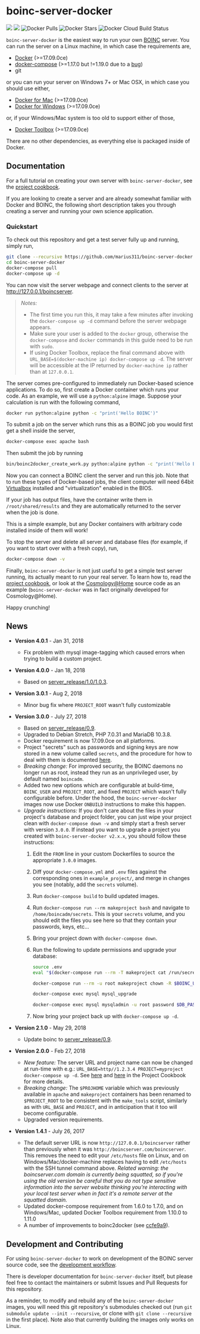 
# boinc-server-docker

[![](https://images.microbadger.com/badges/version/boinc/server_makeproject.svg)](https://microbadger.com/images/boinc/server_makeproject "Get your own version badge on microbadger.com")
[![](https://images.microbadger.com/badges/image/boinc/server_makeproject.svg)](https://microbadger.com/images/boinc/server_makeproject "Get your own image badge on microbadger.com")
![Docker Pulls](https://img.shields.io/docker/pulls/boinc/server_makeproject.svg)
![Docker Stars](https://img.shields.io/docker/stars/boinc/server_makeproject.svg)
![Docker Cloud Build Status](https://img.shields.io/docker/cloud/build/boinc/server_makeproject.svg)

`boinc-server-docker` is the easiest way to run your own [BOINC](http://boinc.berkeley.edu/) server. You can run the server on a Linux machine, in which case the requirements are, 

* [Docker](https://docs.docker.com/engine/installation/) (>=17.09.0ce)
* [docker-compose](https://docs.docker.com/compose/install/) (>=1.17.0 but !=1.19.0 due to a [bug](https://github.com/docker/docker-py/issues/1841))
* git

or you can run your server on Windows 7+ or Mac OSX, in which case you should use either,

* [Docker for Mac](https://docs.docker.com/docker-for-mac/install/#download-docker-for-) (>=17.09.0ce)
* [Docker for Windows](https://docs.docker.com/docker-for-windows/install/) (>=17.09.0ce)

or, if your Windows/Mac system is too old to support either of those,

* [Docker Toolbox](https://docs.docker.com/toolbox/overview) (>=17.09.0ce)

There are no other dependencies, as everything else is packaged inside of Docker. 


## Documentation

For a full tutorial on creating your own server with `boinc-server-docker`, see the [project cookbook](https://github.com/marius311/boinc-server-docker/blob/master/docs/cookbook.md). 

If you are looking to create a server and are already somewhat familiar with Docker and BOINC, the following short description takes you through creating a server and running your own science application. 

### Quickstart

To check out this repository and get a test server fully up and running, simply run,
```bash
git clone --recursive https://github.com/marius311/boinc-server-docker.git
cd boinc-server-docker
docker-compose pull
docker-compose up -d
```

You can now visit the server webpage and connect clients to the server at http://127.0.0.1/boincserver. 

> *Notes:* 
> * The first time you run this, it may take a few minutes after invoking the `docker-compose up -d` command before the server webpage appears. 
> * Make sure your user is added to the `docker` group, otherwise the `docker-compose` and `docker` commands in this guide need to be run with `sudo`. 
> * If using Docker Toolbox, replace the final command above with `URL_BASE=$(docker-machine ip) docker-compose up -d`. The server will be accessible at the IP returned by `docker-machine ip` rather than at `127.0.0.1`.

The server comes pre-configured to immediately run Docker-based science applications. To do so, first create a Docker container which runs your code. As an example, we will use a `python:alpine` image. Suppose your calculation is run with the following command,

```bash
docker run python:alpine python -c "print('Hello BOINC')"
```

To submit a job on the server which runs this as a BOINC job you would first get a shell inside the server,

```bash
docker-compose exec apache bash
```

Then submit the job by running 

```bash
bin/boinc2docker_create_work.py python:alpine python -c "print('Hello BOINC')"
```

Now you can connect a BOINC client the server and run this job. Note that to run these types of Docker-based jobs, the client computer will need 64bit [Virtualbox](https://www.virtualbox.org/wiki/Downloads) installed and "virtualization" enabled in the BIOS. 

If your job has output files, have the container write them in `/root/shared/results` and they are automatically returned to the server when the job is done. 

This is a simple example, but any Docker containers with arbitrary code installed inside of them will work! 

To stop the server and delete all server and database files (for example, if you want to start over with a fresh copy), run,

```bash
docker-compose down -v
```


Finally, `boinc-server-docker` is not just useful to get a simple test server running, its actually meant to run your real server. To learn how to, read the [project cookbook](https://github.com/marius311/boinc-server-docker/blob/master/docs/cookbook.md), or look at the [Cosmology@Home](https://www.github.com/marius311/cosmohome) source code as an example (`boinc-server-docker` was in fact originally developed for Cosmology@Home). 

Happy crunching! 


## News

* **Version 4.0.1** - Jan 31, 2018
    * Fix problem with mysql image-tagging which caused errors when trying to build a custom project.
* **Version 4.0.0** - Jan 18, 2018
    * Based on [server_release/1.0/1.0.3](https://github.com/BOINC/boinc/releases/tag/server_release%2F1.0%2F1.0.3).
* **Version 3.0.1** - Aug 2, 2018
    * Minor bug fix where `PROJECT_ROOT` wasn't fully customizable
* **Version 3.0.0** - July 27, 2018
    * Based on [server_release/0.9](https://github.com/BOINC/boinc/releases/tag/server_release%2F0.9).
    * Upgraded to Debian Stretch, PHP 7.0.31 and MariaDB 10.3.8. 
    * Docker requirement is now 17.09.0ce on all platforms.  
    * Project "secrets" such as passwords and signing keys are now stored in a new volume called `secrets`, and the procedure for how to deal with them is documented [here](docs/cookbook.md#managing-secrets). 
    * *Breaking change:* For improved security, the BOINC daemons no longer run as root, instead they run as an unprivileged user, by default named `boincadm`. 
    * Added two new options which are configurable at build-time, `BOINC_USER` and `PROJECT_ROOT`, and fixed `PROJECT` which wasn't fully configurable before. Under the hood, the `boinc-server-docker` images now use Docker `ONBUILD` instructions to make this happen.     
    * *Upgrade instructions:* If you don't care about the files in your project's database and project folder, you can just wipe your project clean with `docker-compose down -v` and simply start a fresh server with version `3.0.0`. If instead you want to upgrade a project you created with `boinc-server-docker v2.x.x`, you should follow these instructions:
        1) Edit the `FROM` line in your custom Dockerfiles to source the appropriate `3.0.0` images.
        2) Diff your `docker-compose.yml` and `.env` files against the corresponding ones in `example_project/`, and merge in changes you see (notably, add the `secrets` volume). 
        3) Run `docker-compose build` to build updated images. 
        3) Run `docker-compose run --rm makeproject bash` and navigate to `/home/boincadm/secrets`. This is your `secrets` volume, and you should edit the files you see here so that they contain your passwords, keys, etc... 
        4) Bring your project down with `docker-compose down`.
        5) Run the following to update permissions and upgrade your database: 

              ```bash
              source .env
              eval "$(docker-compose run --rm -T makeproject cat /run/secrets/secrets.env)"
              
              docker-compose run --rm -u root makeproject chown -R $BOINC_USER:$BOINC_USER $PROJECT_ROOT.dst

              docker-compose exec mysql mysql_upgrade

              docker-compose exec mysql mysqladmin -u root password $DB_PASSWD
              ```
        6) Now bring your project back up with `docker-compose up -d`.

* **Version 2.1.0** - May 29, 2018
    * Update boinc to [server_release/0.9](https://github.com/BOINC/boinc/releases/tag/server_release%2F0.9).
* **Version 2.0.0** - Feb 27, 2018
    * *New feature:* The server URL and project name can now be changed at run-time with e.g.: `URL_BASE=http//1.2.3.4 PROJECT=myproject docker-compose up -d`. See [here](docs/cookbook.md#server-url) and [here](docs/cookbook.md#custom-configuration-variables) in the Project Cookbook for more details.
    * *Breaking change:* The `$PROJHOME` variable which was previously available in `apache` and `makeproject` containers has been renamed to `$PROJECT_ROOT` to be consistent with the `make_tools` script, similarly as with `URL_BASE` and `PROJECT`, and in anticipation that it too will become configurable.
    * Upgraded version requirements.
* **Version 1.4.1** - July 26, 2017
    * The default server URL is now `http://127.0.0.1/boincserver` rather than previously when it was `http://boincserver.com/boincserver`. This removes the need to edit your `/etc/hosts` file on Linux, and on Windows/Mac/docker-machine replaces having to edit `/etc/hosts` with the SSH tunnel command above. *Related warning: the boincserver.com domain is currently being squatted, so if you're using the old version be careful that you do not type sensitive information into the server website thinking you're interacting with your local test server when in fact it's a remote server at the squatted domain.*
    * Updated docker-compose requirement from 1.6.0 to 1.7.0, and on Windows/Mac, updated Docker Toolbox requirement from 1.10.0 to 1.11.0
    * A number of improvements to boinc2docker (see [ccfe9a9](https://github.com/marius311/boinc-server-docker/commit/ccfe9a9704b9282f528565c74e07ee3be698aa0d)).


## Development and Contributing

For using `boinc-server-docker` to work on development of the BOINC server source code, see the [development workflow](docs/dev-workflow.md). 

There is developer documentation for `boinc-server-docker` itself, but please feel free to contact the maintainers or submit Issues and Pull Requests for this repository. 

As a reminder, to modify and rebuild any of the `boinc-server-docker` images, you will need this git repository's submodules checked out (run `git submodule update --init --recursive`, or clone with `git clone --recursive` in the first place). Note also that currently building the images only works on Linux. 
